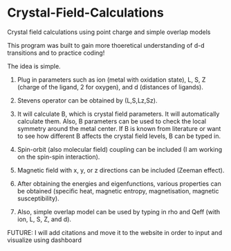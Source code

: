 # Crystal-Field-Calculations
Crystal field calculations using point charge and simple overlap models

This program was built to gain more thoeretical understanding of d-d transitions and to practice coding!

The idea is simple.

1. Plug in parameters such as ion (metal with oxidation state), L, S, Z (charge of the ligand, 2 for oxygen), and d (distances of ligands).

2. Stevens operator can be obtained by (L,S,Lz,Sz).

3. It will calculate B, which is crystal field parameters. It will automatically calculate them. Also, B parameters can be used to check the local symmetry around the metal center. If B is known from literature or want to see how different B affects the crystal field levels, B can be typed in.

4. Spin-orbit (also molecular field) coupling can be included (I am working on the spin-spin interaction).

5. Magnetic field with x, y, or z directions can be included (Zeeman effect).
 
5. After obtaining the energies and eigenfunctions, various properties can be obtained (specific heat, magnetic entropy, magnetisation, magnetic susceptibility). 

6. Also, simple overlap model can be used by typing in rho and Qeff (with ion, L, S, Z, and d).





FUTURE:
I will add citations and move it to the website in order to input and visualize using dashboard
